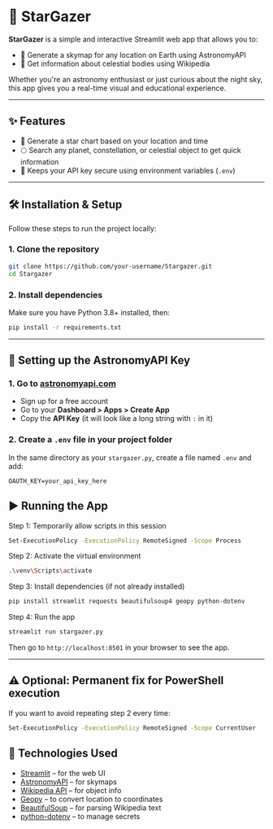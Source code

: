 
# 🌌 StarGazer

**StarGazer** is a simple and interactive Streamlit web app that allows you to:

- 🔭 Generate a skymap for any location on Earth using AstronomyAPI
- 🌠 Get information about celestial bodies using Wikipedia

Whether you're an astronomy enthusiast or just curious about the night sky, this app gives you a real-time visual and educational experience.

---

## ✨ Features

- 📍 Generate a star chart based on your location and time
- 🌕 Search any planet, constellation, or celestial object to get quick information
- 🔐 Keeps your API key secure using environment variables (`.env`)

---

## 🛠 Installation & Setup

Follow these steps to run the project locally:

### 1. Clone the repository

```bash
git clone https://github.com/your-username/Stargazer.git
cd Stargazer
````

### 2. Install dependencies

Make sure you have Python 3.8+ installed, then:

```bash
pip install -r requirements.txt
```

---

## 🔑 Setting up the AstronomyAPI Key

### 1. Go to [astronomyapi.com](https://astronomyapi.com)

* Sign up for a free account
* Go to your **Dashboard > Apps > Create App**
* Copy the **API Key** (it will look like a long string with `:` in it)

### 2. Create a `.env` file in your project folder

In the same directory as your `stargazer.py`, create a file named `.env` and add:

```env
OAUTH_KEY=your_api_key_here
```


## ▶️ Running the App

Step 1: Temporarily allow scripts in this session

```bash
Set-ExecutionPolicy -ExecutionPolicy RemoteSigned -Scope Process
```

Step 2: Activate the virtual environment

```bash
.\venv\Scripts\activate
```

Step 3: Install dependencies (if not already installed)

```bash
pip install streamlit requests beautifulsoup4 geopy python-dotenv
```

Step 4: Run the app

```bash
streamlit run stargazer.py
```

Then go to `http://localhost:8501` in your browser to see the app.

---

## ⚠️ Optional: Permanent fix for PowerShell execution

If you want to avoid repeating step 2 every time:

```bash
Set-ExecutionPolicy -ExecutionPolicy RemoteSigned -Scope CurrentUser
```

## 🧰 Technologies Used

* [Streamlit](https://streamlit.io/) – for the web UI
* [AstronomyAPI](https://astronomyapi.com/) – for skymaps
* [Wikipedia API](https://www.mediawiki.org/wiki/API:Main_page) – for object info
* [Geopy](https://geopy.readthedocs.io/en/stable/) – to convert location to coordinates
* [BeautifulSoup](https://www.crummy.com/software/BeautifulSoup/) – for parsing Wikipedia text
* [python-dotenv](https://pypi.org/project/python-dotenv/) – to manage secrets
